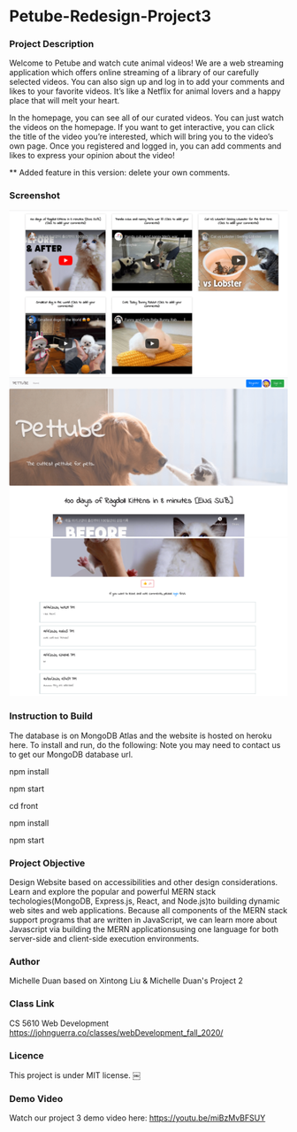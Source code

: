 # Petube-Redesign-Project3

### Project Description

Welcome to Petube and watch cute animal videos! We are a web streaming application which offers online streaming of a library of our carefully selected videos. You can also sign up and log in to add your comments and likes to your favorite videos. It’s like a Netflix for animal lovers and a happy place that will melt your heart.

In the homepage, you can see all of our curated videos. You can just watch the videos on the homepage. If you want to get interactive, you can click the title of the video you’re interested, which will bring you to the video’s own page. Once you registered and logged in, you can add comments and likes to express your opinion about the video!

** Added feature in this version: delete your own comments.

### Screenshot

![](img/screenshot1.png)
![](img/screenshot2.png)
![](img/screenshot3.png)

### Instruction to Build

The database is on MongoDB Atlas and the website is hosted on heroku here. To install and run, do the following:
Note you may need to contact us to get our MongoDB database url.

npm install

npm start

cd front

npm install

npm start

### Project Objective

Design Website based on accessibilities and other design considerations. Learn and explore the popular and powerful MERN stack techologies(MongoDB, Express.js, React, and Node.js)to building dynamic web sites and web applications. Because all components of the MERN stack support programs that are written in JavaScript, we can learn more about Javascript via building the MERN applicationsusing one language for both server-side and client-side execution environments.

### Author

Michelle Duan based on Xintong Liu & Michelle Duan's Project 2

### Class Link

CS 5610 Web Development
https://johnguerra.co/classes/webDevelopment_fall_2020/

### Licence

This project is under MIT license.
￼

### Demo Video

Watch our project 3 demo video here:
https://youtu.be/miBzMvBFSUY
